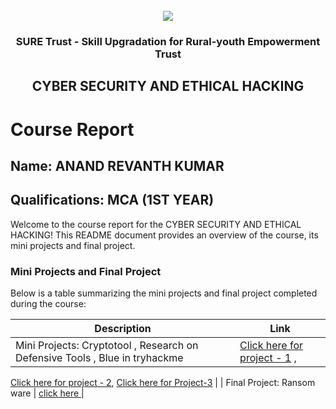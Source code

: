 <!-- PROJECT LOGO -->
<br />

<div align="center">
   <img src='https://user-images.githubusercontent.com/73131499/166115643-d3187f47-d38f-41b2-ae42-5ecbbc60de14.png' />


<h3 align="center">SURE Trust - Skill Upgradation for Rural-youth Empowerment Trust</h3>
  <h2> CYBER SECURITY AND ETHICAL HACKING </h2>
</div>

# Course Report

## Name: ANAND REVANTH KUMAR

## Qualifications: MCA (1ST YEAR)

Welcome to the course report for the CYBER SECURITY AND ETHICAL HACKING! This README document provides an overview of the course, its mini projects and final project.

### Mini Projects and Final Project

Below is a table summarizing the mini projects and final project completed during the course:

| Description                               | Link                                    |
|-------------------------------------------|-----------------------------------------|
| Mini Projects: Cryptotool  ,  Research on Defensive Tools , Blue in tryhackme    | [Click here for project - 1](https://github.com/sure-trust/G4_CS/tree/main/Mini%20Projects/Revanth/Project%201)  , 
 [Click here for project - 2](https://github.com/sure-trust/G4_CS/tree/main/Mini%20Projects/Revanth/Project%202),
  [Click here for Project-3](https://github.com/sure-trust/G4_CS/tree/main/Mini%20Projects/Revanth/Project%203)                    | 
| Final Project: Ransom ware     | [click here ](https://github.com/sure-trust/G4_CS/tree/main/Final%20Capstone%20Project/Revanth)                         |